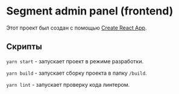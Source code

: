 # Segment admin panel (frontend)

Этот проект был создан с помощью [Create React App](https://github.com/facebook/create-react-app).

## Скрипты

`yarn start` - запускает проект в режиме разработки.

`yarn build` - запускает сборку проекта в папку `/build`.

`yarn lint` - запускает проверку кода линтером.
